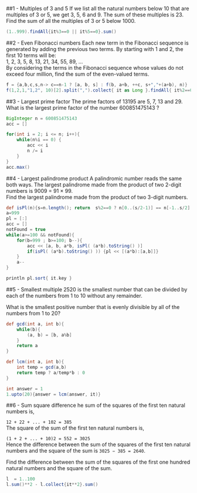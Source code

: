 ##1 - Multiples of 3 and 5
If we list all the natural numbers below 10 that are multiples of 3 or 5, we get 3, 5, 6 and 9. The sum of these multiples is 23. Find the sum of all the multiples of 3 or 5 below 1000.

```groovy
(1..999).findAll{it%3==0 || it%5==0}.sum()
```
##2 - Even Fibonacci numbers
Each new term in the Fibonacci sequence is generated by adding the previous two terms. By starting with 1 and 2, the first 10 terms will be:</br>
1, 2, 3, 5, 8, 13, 21, 34, 55, 89, ...</br>
By considering the terms in the Fibonacci sequence whose values do not exceed four million, find the sum of the even-valued terms.
```groovy
f = {a,b,c,s,n-> c==n-1 ? [a, b, s] : f(b, a+b, ++c, s+","+(a+b), n)}
f(1,2,1,"1,2", 10)[2].split(",").collect{ it as Long }.findAll{ it%2==0 }.sum()
```
##3 - Largest prime factor
The prime factors of 13195 are 5, 7, 13 and 29.<br/>
What is the largest prime factor of the number 600851475143 ?
```groovy
BigInteger n = 600851475143
acc = []

for(int i = 2; i <= n; i++){
    while(n%i == 0) {
        acc << i
        n /= i
    }
}
acc.max()
```

##4 - Largest palindrome product
A palindromic number reads the same both ways. The largest palindrome made from the product of two 2-digit numbers is 9009 = 91 × 99.<br/>
Find the largest palindrome made from the product of two 3-digit numbers.
```groovy
def isPl(n){s=n.length(); return  s%2==0 ? n[0..(s/2-1)] == n[-1..s/2] : n[0..(s/2-1)] == n[-1..s/2+1]   }
a=999
pl = [:]
acc = []
notFound = true
while(a>=100 && notFound){
    for(b=999 ; b>=100; b--){
        acc << [a, b, a*b, isPl( (a*b).toString() )]
        if(isPl( (a*b).toString() )) {pl << [(a*b):[a,b]]}
    }
    a--
}

println pl.sort{ it.key }
```

##5 - Smallest multiple
2520 is the smallest number that can be divided by each of the numbers from 1 to 10 without any remainder.<br/>

What is the smallest positive number that is evenly divisible by all of the numbers from 1 to 20?
```groovy
def gcd(int a, int b){
    while(b){
        (a, b) = [b, a%b]
    }
    return a
}

def lcm(int a, int b){
    int temp = gcd(a,b)
    return temp ? a/temp*b : 0
}

int answer = 1
1.upto(20){answer = lcm(answer, it)}
```
##6 - Sum square difference
he sum of the squares of the first ten natural numbers is,<br/>

```12 + 22 + ... + 102 = 385```<br/>
The square of the sum of the first ten natural numbers is,<br/>

```(1 + 2 + ... + 10)2 = 552 = 3025```<br/>
Hence the difference between the sum of the squares of the first ten natural numbers and the square of the sum is ```3025 − 385 = 2640```.<br/>

Find the difference between the sum of the squares of the first one hundred natural numbers and the square of the sum.
```groovy
l  = 1..100
l.sum()**2 - l.collect{it**2}.sum()
```
